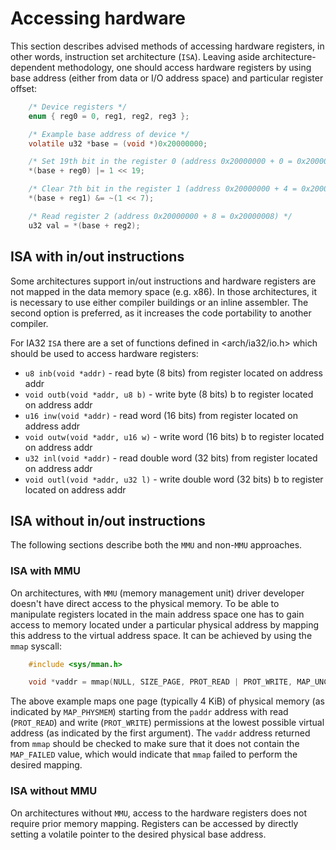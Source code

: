 # Accessing hardware

This section describes advised methods of accessing hardware registers, in other words, instruction set architecture
(`ISA`). Leaving aside architecture-dependent methodology, one should access hardware registers by using base address
(either from data or I/O address space) and particular register offset:

````C
    /* Device registers */
    enum { reg0 = 0, reg1, reg2, reg3 };

    /* Example base address of device */
    volatile u32 *base = (void *)0x20000000;

    /* Set 19th bit in the register 0 (address 0x20000000 + 0 = 0x20000000) */
    *(base + reg0) |= 1 << 19;

    /* Clear 7th bit in the register 1 (address 0x20000000 + 4 = 0x20000004 */
    *(base + reg1) &= ~(1 << 7);

    /* Read register 2 (address 0x20000000 + 8 = 0x20000008) */
    u32 val = *(base + reg2);
````

## ISA with in/out instructions

Some architectures support in/out instructions and hardware registers are not mapped in the data memory space
(e.g. x86). In those architectures, it is necessary to use either compiler buildings or an inline assembler. The second
option is preferred, as it increases the code portability to another compiler.

For IA32 `ISA` there are a set of functions defined in <arch/ia32/io.h> which should be used to access hardware
registers:

* `u8 inb(void *addr)` - read byte (8 bits) from register located on address addr
* `void outb(void *addr, u8 b)` - write byte (8 bits) b to register located on address addr
* `u16 inw(void *addr)` - read word (16 bits) from register located on address addr
* `void outw(void *addr, u16 w)` - write word (16 bits) b to register located on address addr
* `u32 inl(void *addr)` - read double word (32 bits) from register located on address addr
* `void outl(void *addr, u32 l)` - write double word (32 bits) b to register located on address addr

## ISA without in/out instructions

The following sections describe both the `MMU` and non-`MMU` approaches.

### ISA with MMU

On architectures, with `MMU` (memory management unit) driver developer doesn't have direct access to the physical
memory. To be able to manipulate registers located in the main address space one has to gain access to memory located
under a particular physical address by mapping this address to the virtual address space. It can be achieved by using
the `mmap` syscall:

```c
    #include <sys/mman.h>

    void *vaddr = mmap(NULL, SIZE_PAGE, PROT_READ | PROT_WRITE, MAP_UNCACHED | MAP_PHYSMEM | MAP_ANONYMOUS, -1, paddr);
```

The above example maps one page (typically 4 KiB) of physical memory (as indicated by `MAP_PHYSMEM`) starting from the
`paddr` address with read (`PROT_READ`) and write (`PROT_WRITE`) permissions at the lowest possible virtual address
(as indicated by the first argument). The `vaddr` address returned from `mmap` should be checked to make sure that it
does not contain the `MAP_FAILED` value, which would indicate that `mmap` failed to perform the desired mapping.

### ISA without MMU

On architectures without `MMU`, access to the hardware registers does not require prior memory mapping. Registers can be
accessed by directly setting a volatile pointer to the desired physical base address.
